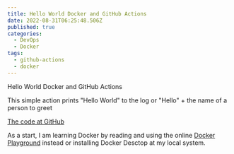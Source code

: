 ```yaml
---
title: Hello World Docker and GitHub Actions
date: 2022-08-31T06:25:48.506Z
published: true
categories:
  - DevOps
  - Docker
tags:
  - github-actions
  - docker
---
```



Hello World Docker and GitHub Actions

This simple action prints "Hello World" to the log or "Hello" + the name of a person to greet



<a href="https://github.com/persteenolsen/hello-world-docker-action" target="_blank">The code at GitHub</a>

As a start, I am learning Docker by reading and using the online <a href="https://www.docker.com/play-with-docker/" target="_blank">Docker Playground</a> instead or installing Docker Desctop at my local system.



